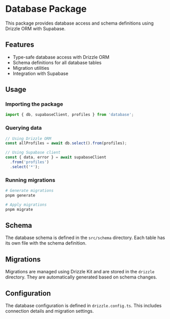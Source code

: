 # Database Package

This package provides database access and schema definitions using Drizzle ORM with Supabase.

## Features

- Type-safe database access with Drizzle ORM
- Schema definitions for all database tables
- Migration utilities
- Integration with Supabase

## Usage

### Importing the package

```typescript
import { db, supabaseClient, profiles } from 'database';
```

### Querying data

```typescript
// Using Drizzle ORM
const allProfiles = await db.select().from(profiles);

// Using Supabase client
const { data, error } = await supabaseClient
  .from('profiles')
  .select('*');
```

### Running migrations

```bash
# Generate migrations
pnpm generate

# Apply migrations
pnpm migrate
```

## Schema

The database schema is defined in the `src/schema` directory. Each table has its own file with the schema definition.

## Migrations

Migrations are managed using Drizzle Kit and are stored in the `drizzle` directory. They are automatically generated based on schema changes.

## Configuration

The database configuration is defined in `drizzle.config.ts`. This includes connection details and migration settings. 